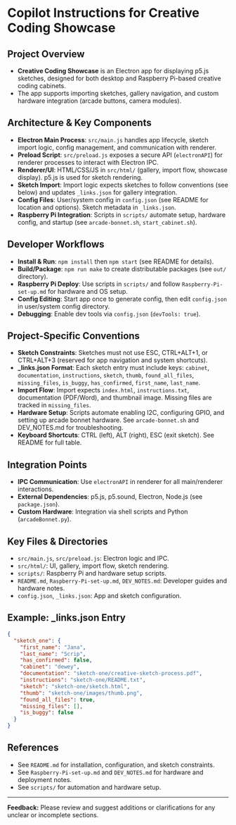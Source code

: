 # Copilot Instructions for Creative Coding Showcase

## Project Overview
- **Creative Coding Showcase** is an Electron app for displaying p5.js sketches, designed for both desktop and Raspberry Pi-based creative coding cabinets.
- The app supports importing sketches, gallery navigation, and custom hardware integration (arcade buttons, camera modules).

## Architecture & Key Components
- **Electron Main Process**: `src/main.js` handles app lifecycle, sketch import logic, config management, and communication with renderer.
- **Preload Script**: `src/preload.js` exposes a secure API (`electronAPI`) for renderer processes to interact with Electron IPC.
- **Renderer/UI**: HTML/CSS/JS in `src/html/` (gallery, import flow, showcase display). p5.js is used for sketch rendering.
- **Sketch Import**: Import logic expects sketches to follow conventions (see below) and updates `_links.json` for gallery integration.
- **Config Files**: User/system config in `config.json` (see README for location and options). Sketch metadata in `_links.json`.
- **Raspberry Pi Integration**: Scripts in `scripts/` automate setup, hardware config, and startup (see `arcade-bonnet.sh`, `start_cabinet.sh`).

## Developer Workflows
- **Install & Run**: `npm install` then `npm start` (see README for details).
- **Build/Package**: `npm run make` to create distributable packages (see `out/` directory).
- **Raspberry Pi Deploy**: Use scripts in `scripts/` and follow `Raspberry-Pi-set-up.md` for hardware and OS setup.
- **Config Editing**: Start app once to generate config, then edit `config.json` in user/system config directory.
- **Debugging**: Enable dev tools via `config.json` (`devTools: true`).

## Project-Specific Conventions
- **Sketch Constraints**: Sketches must not use ESC, CTRL+ALT+1, or CTRL+ALT+3 (reserved for app navigation and system shortcuts).
- **_links.json Format**: Each sketch entry must include keys: `cabinet`, `documentation`, `instructions`, `sketch`, `thumb`, `found_all_files`, `missing_files`, `is_buggy`, `has_confirmed`, `first_name`, `last_name`.
- **Import Flow**: Import expects `index.html`, `instructions.txt`, documentation (PDF/Word), and thumbnail image. Missing files are tracked in `missing_files`.
- **Hardware Setup**: Scripts automate enabling I2C, configuring GPIO, and setting up arcade bonnet hardware. See `arcade-bonnet.sh` and DEV_NOTES.md for troubleshooting.
- **Keyboard Shortcuts**: CTRL (left), ALT (right), ESC (exit sketch). See README for full table.

## Integration Points
- **IPC Communication**: Use `electronAPI` in renderer for all main/renderer interactions.
- **External Dependencies**: p5.js, p5.sound, Electron, Node.js (see `package.json`).
- **Custom Hardware**: Integration via shell scripts and Python (`arcadeBonnet.py`).

## Key Files & Directories
- `src/main.js`, `src/preload.js`: Electron logic and IPC.
- `src/html/`: UI, gallery, import flow, sketch rendering.
- `scripts/`: Raspberry Pi and hardware setup scripts.
- `README.md`, `Raspberry-Pi-set-up.md`, `DEV_NOTES.md`: Developer guides and hardware notes.
- `config.json`, `_links.json`: App and sketch configuration.

## Example: _links.json Entry
```json
{
  "sketch_one": {
    "first_name": "Jana",
    "last_name": "Scrip",
    "has_confirmed": false,
    "cabinet": "dewey",
    "documentation": "sketch-one/creative-sketch-process.pdf",
    "instructions": "sketch-one/README.txt",
    "sketch": "sketch-one/sketch.html",
    "thumb": "sketch-one/images/thumb.png",
    "found_all_files": true,
    "missing_files": [],
    "is_buggy": false
  }
}
```

## References
- See `README.md` for installation, configuration, and sketch constraints.
- See `Raspberry-Pi-set-up.md` and `DEV_NOTES.md` for hardware and deployment notes.
- See `scripts/` for automation and hardware setup.

---
**Feedback:** Please review and suggest additions or clarifications for any unclear or incomplete sections.